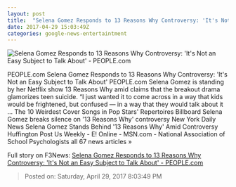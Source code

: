 ```yaml
---
layout: post
title:  "Selena Gomez Responds to 13 Reasons Why Controversy: 'It's Not an Easy Subject to Talk About' - PEOPLE.com"
date: 2017-04-29 15:03:49Z
categories: google-news-entertaintment
---
```


![Selena Gomez Responds to 13 Reasons Why Controversy: 'It's Not an Easy Subject to Talk About' - PEOPLE.com](http://i2.wp.com/peopledotcom.files.wordpress.com/2017/04/selena-gomez11.jpg?crop=0px%2C0px%2C1101px%2C578.025px&resize=1200%2C630&ssl=1)

PEOPLE.com Selena Gomez Responds to 13 Reasons Why Controversy: 'It's Not an Easy Subject to Talk About' PEOPLE.com Selena Gomez is standing by her Netflix show 13 Reasons Why amid claims that the breakout drama glamorizes teen suicide. “I just wanted it to come across in a way that kids would be frightened, but confused — in a way that they would talk about it ... The 10 Weirdest Cover Songs in Pop Stars' Repertoires Billboard Selena Gomez breaks silence on '13 Reasons Why' controversy New York Daily News Selena Gomez Stands Behind '13 Reasons Why' Amid Controversy Huffington Post Us Weekly - E! Online - MSN.com - National Association of School Psychologists all 67 news articles »


Full story on F3News: [Selena Gomez Responds to 13 Reasons Why Controversy: 'It's Not an Easy Subject to Talk About' - PEOPLE.com](http://www.f3nws.com/n/WVbxzE)

> Posted on: Saturday, April 29, 2017 8:03:49 PM
